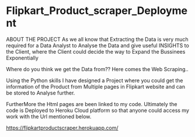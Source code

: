# Flipkart_Product_scraper_Deployment
ABOUT THE PROJECT As we all know that Extracting the Data is very much required for a Data Analyst to Analyse the Data and give useful INSIGHTS to the Client, where the Client could decide the way to Expand the Bussinees Exponentially

Where do you think we get the Data from?? Here comes the Web Scraping..

Using the Python skills I have designed a Project where you could get the information of the Product from Multiple pages in Flipkart website and can be stored to Analyse further.

FurtherMore the Html pages are been linked to my code.
Ultimately the code is Deployed to Heroku Cloud platform so that anyone could access my work with the Url mentioned below.

https://flipkartproductscraper.herokuapp.com/


